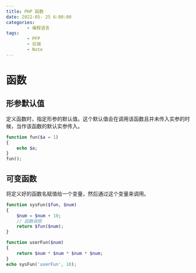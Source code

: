 ```yaml
---
title: PHP 函数
date: 2022-05- 25 6:00:00
categories:
        - 编程语言
tags:
        - PFP
        - 后端
        - Note
---
```


# 函数

## 形参默认值

定义函数时，指定形参的默认值。这个默认值会在调用该函数且并未传入实参的时候，当作该函数的默认实参传入。

```php
function fun($a = 1)
{
    echo $a;
}
fun();

```

## 可变函数

将定义好的函数名赋值给一个变量，然后通过这个变量来调用。

```php
function sysFun($fun, $num)
{
    $num = $num + 10;
    // 函数调用
    return $fun($num);
}

function userFun($num)
{
    return $num * $num * $num * $num;
}
echo sysFun('userFun', 10);

```
